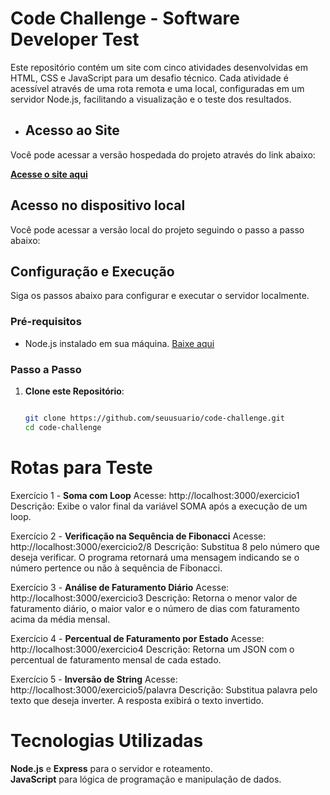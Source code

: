 # Code Challenge - Software Developer Test

Este repositório contém um site com cinco atividades desenvolvidas em HTML, CSS e JavaScript para um desafio técnico. Cada atividade é acessível através de uma rota remota e uma local, configuradas em um servidor Node.js, facilitando a visualização e o teste dos resultados.


- ## Acesso ao Site

Você pode acessar a versão hospedada do projeto através do link abaixo:

[**Acesse o site aqui**](https://code-challenge-target.vercel.app/)


## Acesso no dispositivo local

Você pode acessar a versão local do projeto seguindo o passo a passo abaixo:


## Configuração e Execução

Siga os passos abaixo para configurar e executar o servidor localmente.


### Pré-requisitos

- Node.js instalado em sua máquina. [Baixe aqui](https://nodejs.org/)
  


### Passo a Passo

1. **Clone este Repositório**:
   ```bash
   
   git clone https://github.com/seuusuario/code-challenge.git
   cd code-challenge


# Rotas para Teste
   
Exercício 1 - **Soma com Loop**
Acesse: http://localhost:3000/exercicio1
Descrição: Exibe o valor final da variável SOMA após a execução de um loop.

Exercício 2 - **Verificação na Sequência de Fibonacci**
Acesse: http://localhost:3000/exercicio2/8
Descrição: Substitua 8 pelo número que deseja verificar. O programa retornará uma mensagem indicando se o número pertence ou não à sequência de Fibonacci.

Exercício 3 - **Análise de Faturamento Diário**
Acesse: http://localhost:3000/exercicio3
Descrição: Retorna o menor valor de faturamento diário, o maior valor e o número de dias com faturamento acima da média mensal.

Exercício 4 - **Percentual de Faturamento por Estado**
Acesse: http://localhost:3000/exercicio4
Descrição: Retorna um JSON com o percentual de faturamento mensal de cada estado.

Exercício 5 - **Inversão de String**
Acesse: http://localhost:3000/exercicio5/palavra
Descrição: Substitua palavra pelo texto que deseja inverter. A resposta exibirá o texto invertido.


# Tecnologias Utilizadas

**Node.js** e **Express** para o servidor e roteamento.<br>
**JavaScript** para lógica de programação e manipulação de dados.
